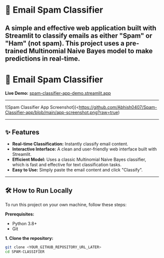# 📧 Email Spam Classifier

A simple and effective web application built with Streamlit to classify emails as either "Spam" or "Ham" (not spam). This project uses a pre-trained Multinomial Naive Bayes model to make predictions in real-time.
----

# 📧 Email Spam Classifier

**Live Demo:** [spam-classifier-app-demo.streamlit.app](https://spam-classifier-app-demo.streamlit.app)

-----

![Spam Classifier App Screenshot](<https://github.com/Abhish0407/Spam-Classifier-app/blob/main/app-screenshot.png?raw=true)

---

## ✨ Features

-   **Real-time Classification:** Instantly classify email content.
-   **Interactive Interface:** A clean and user-friendly web interface built with Streamlit.
-   **Efficient Model:** Uses a classic Multinomial Naive Bayes classifier, which is fast and effective for text classification tasks.
-   **Easy to Use:** Simply paste the email content and click "Classify".

---

## 🛠️ How to Run Locally

To run this project on your own machine, follow these steps:

**Prerequisites:**
- Python 3.8+
- Git

**1. Clone the repository:**
```bash
git clone <YOUR_GITHUB_REPOSITORY_URL_LATER>
cd SPAM-CLASSIFIER
